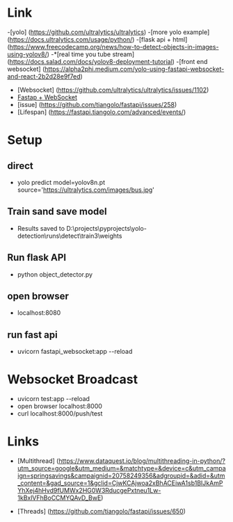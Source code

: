 # Link

-[yolo] (https://github.com/ultralytics/ultralytics)
-[more yolo example] (https://docs.ultralytics.com/usage/python/)
-[flask api + html] (https://www.freecodecamp.org/news/how-to-detect-objects-in-images-using-yolov8/)
-*[real time you tube stream] (https://docs.salad.com/docs/yolov8-deployment-tutorial)
-[front end websocket] (https://alpha2phi.medium.com/yolo-using-fastapi-websocket-and-react-2b2d28e9f7ed)
- [Websocket] (https://github.com/ultralytics/ultralytics/issues/1102)
- [Fastap + WebSocket](https://medium.com/@nmjoshi/getting-started-websocket-with-fastapi-b41d244a2799)
- [issue] (https://github.com/tiangolo/fastapi/issues/258)
- [Lifespan] (https://fastapi.tiangolo.com/advanced/events/)

# Setup

## direct
- yolo predict model=yolov8n.pt source='https://ultralytics.com/images/bus.jpg'

## Train sand save model
- Results saved to D:\projects\pyprojects\yolo-detection\runs\detect\train3\weights


## Run flask API
- python object_detector.py

## open browser
- localhost:8080


## run fast api
- uvicorn fastapi_websocket:app --reload


# Websocket Broadcast
- uvicorn test:app --reload
- open browser localhost:8000
- curl localhost:8000/push/test

# Links
- [Multithread] (https://www.dataquest.io/blog/multithreading-in-python/?utm_source=google&utm_medium=&matchtype=&device=c&utm_campaign=springsavings&campaignid=20758249356&adgroupid=&adid=&utm_content=&gad_source=1&gclid=CjwKCAjwoa2xBhACEiwA1sb1BIJkAmPYhXej4hHvd9fUMWx2HG0W3RducgePxtneu1Lw-1kBxlVFhBoCCMYQAvD_BwE)

- [Threads] (https://github.com/tiangolo/fastapi/issues/650)